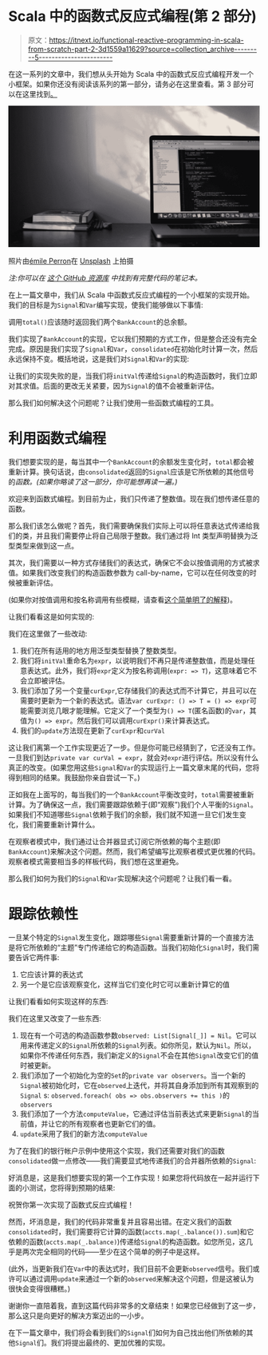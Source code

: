 # Scala 中的函数式反应式编程(第 2 部分)

> 原文：<https://itnext.io/functional-reactive-programming-in-scala-from-scratch-part-2-3d1559a11629?source=collection_archive---------5----------------------->

在这一系列的文章中，我们想从头开始为 Scala 中的函数式反应式编程开发一个小框架。如果你还没有阅读该系列的第一部分，请务必在这里查看。第 3 部分可以在这里找到[。](https://medium.com/@timo.stoettner/functional-reactive-programming-in-scala-from-scratch-part-3-d999dca5fa69)

![](img/5cf7df4b38a88f4f66b54915f2471454.png)

照片由[émile Perron](https://unsplash.com/@emilep?utm_source=medium&utm_medium=referral)在 [Unsplash](https://unsplash.com?utm_source=medium&utm_medium=referral) 上拍摄

*注:你可以在* [*这个 GitHub 资源库*](https://github.com/timo-stoettner/frp-scala) *中找到有完整代码的笔记本。*

在上一篇文章中，我们从 Scala 中函数式反应式编程的一个小框架的实现开始。我们的目标是为`Signal`和`Var`编写实现，使我们能够做以下事情:

调用`total()`应该随时返回我们两个`BankAccount`的总余额。

我们实现了`BankAccount`的实现，它以我们预期的方式工作，但是整合还没有完全完成。原因是我们实现了`Signal`和`Var`，`consolidated`在初始化时计算一次，然后永远保持不变。概括地说，这是我们对`Signal`和`Var`的实现:

让我们的实现失败的是，当我们将`initVal`传递给`Signal`的构造函数时，我们立即对其求值。后面的更改无关紧要，因为`Signal`的值不会被重新评估。

那么我们如何解决这个问题呢？让我们使用一些函数式编程的工具。

# 利用函数式编程

我们想要实现的是，每当其中一个`BankAccount`的余额发生变化时，`total`都会被重新计算。换句话说，由`consolidated`返回的`Signal`应该是它所依赖的其他信号的*函数。(如果你略读了这一部分，你可能想再读一遍。)*

欢迎来到函数式编程。到目前为止，我们只传递了整数值。现在我们想传递任意的函数。

那么我们该怎么做呢？首先，我们需要确保我们实际上可以将任意表达式传递给我们的类，并且我们需要停止将自己局限于整数。我们通过将 Int 类型声明替换为泛型类型来做到这一点。

其次，我们需要以一种方式存储我们的表达式，确保它不会以按值调用的方式被求值。如果我们改变我们的构造函数参数为 call-by-name，它可以在任何改变的时候被重新评估。

(如果你对按值调用和按名称调用有些模糊，请查看[这个简单明了的解释](https://alvinalexander.com/source-code/scala/simple-scala-call-name-example))。

让我们看看这是如何实现的:

我们在这里做了一些改动:

1.  我们在所有适用的地方用泛型类型替换了整数类型。
2.  我们将`initVal`重命名为`expr`，以说明我们不再只是传递整数值，而是处理任意表达式。此外，我们将`expr`定义为按名称调用(`expr: => T`)，这意味着它不会立即被评估。
3.  我们添加了另一个变量`curExpr`,它存储我们的表达式而不计算它，并且可以在需要时更新为一个新的表达式。语法`var curExpr: () => T = () => expr`可能需要浏览几眼才能理解。它定义了一个类型为`() => T`(匿名函数)的`var`，其值为`() => expr`。然后我们可以调用`curExpr()`来计算表达式。
4.  我们的`update`方法现在更新了`curExpr`和`curVal`

这让我们离第一个工作实现更近了一步。但是你可能已经猜到了，它还没有工作。一旦我们到达`private var curVal = expr`，就会对`expr`进行评估。所以没有什么真正的改变。(如果您用这些`Signal`和`Var`的实现运行上一篇文章末尾的代码，您将得到相同的结果。我鼓励你亲自尝试一下。)

正如我在上面写的，每当我们的一个`BankAccount`平衡改变时，`total`需要被重新计算。为了确保这一点，我们需要跟踪依赖于(即“观察”)我们个人平衡的`Signal`。如果我们不知道哪些`Signal`依赖于我们的余额，我们就不知道一旦它们发生变化，我们需要重新计算什么。

在观察者模式中，我们通过让合并器显式订阅它所依赖的每个主题(即`BankAccount`)来解决这个问题。然而，我们希望编写比观察者模式更优雅的代码。观察者模式需要相当多的样板代码，我们想在这里避免。

那么我们如何为我们的`Signal`和`Var`实现解决这个问题呢？让我们看一看。

# 跟踪依赖性

一旦某个特定的`Signal`发生变化，跟踪哪些`Signal`需要重新计算的一个直接方法是将它所依赖的“主题”专门传递给它的构造函数。当我们初始化`Signal`时，我们需要告诉它两件事:

1.  它应该计算的表达式
2.  另一个是它应该观察变化，这样当它们变化时它可以重新计算它的值

让我们看看如何实现这样的东西:

我们在这里又改变了一些东西:

1.  现在有一个可选的构造函数参数`observed: List[Signal[_]] = Nil`。它可以用来传递定义的`Signal`所依赖的`Signal`列表。如你所见，默认为`Nil`。所以，如果你不传递任何东西，我们新定义的`Signal`不会在其他`Signal`改变它们的值时被更新。
2.  我们添加了一个初始化为空的`Set`的`private var observers`。当一个新的`Signal`被初始化时，它在`observed`上迭代，并将其自身添加到所有其观察到的`Signal` s: `observed.foreach( obs => obs.observers += this )`的`observers`
3.  我们添加了一个方法`computeValue`，它通过评估当前表达式来更新`Signal`的当前值，并让它的所有观察者也更新它们的值。
4.  `update`采用了我们的新方法`computeValue`

为了在我们的银行帐户示例中使用这个实现，我们还需要对我们的函数`consolidated`做一点修改——我们需要显式地传递我们的合并器所依赖的`Signal`:

好消息是，这是我们想要实现的第一个工作实现！如果您将代码放在一起并运行下面的小测试，您将得到预期的结果:

祝贺你第一次实现了函数式反应式编程！

然而，坏消息是，我们的代码非常重复并且容易出错。在定义我们的函数`consolidated`时，我们需要将它计算的函数(`accts.map(_.balance()).sum`)和它依赖的函数(`accts.map(_.balance)`)传递给`Signal`的构造函数。如您所见，这几乎是两次完全相同的代码——至少在这个简单的例子中是这样。

(此外，当更新我们在`Var`中的表达式时，我们目前不会更新`observed`信号。我们或许可以通过调用`update`来通过一个新的`observed`来解决这个问题，但是这被认为很快会变得很糟糕。)

谢谢你一直陪着我，直到这篇代码非常多的文章结束！如果您已经做到了这一步，那么这只是向更好的解决方案迈出的一小步。

在下一篇文章中，我们将会看到我们的`Signal`们如何为自己找出他们所依赖的其他`Signal`们。我们将提出最终的、更加优雅的实现。